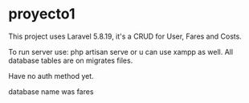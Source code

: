 # proyecto1
This project uses Laravel 5.8.19, it's a CRUD for User, Fares and Costs.

To run server use: php artisan serve
or u can use xampp as well.
All database tables are on migrates files.

Have no auth method yet.

database name was fares
